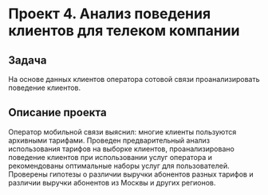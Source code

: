 # Проект 4. Анализ поведения клиентов для телеком компании

## Задача
На основе данных клиентов оператора сотовой связи проанализировать поведение клиентов.

## Описание проекта
Оператор мобильной связи выяснил: многие клиенты пользуются архивными тарифами. 
Проведен предварительный анализ использования тарифов на выборке клиентов, проанализировано поведение клиентов при использовании услуг оператора и рекомендованы оптимальные наборы услуг для пользователей. 
Проверены гипотезы о различии выручки абонентов разных тарифов и различии выручки абонентов из Москвы и других регионов.